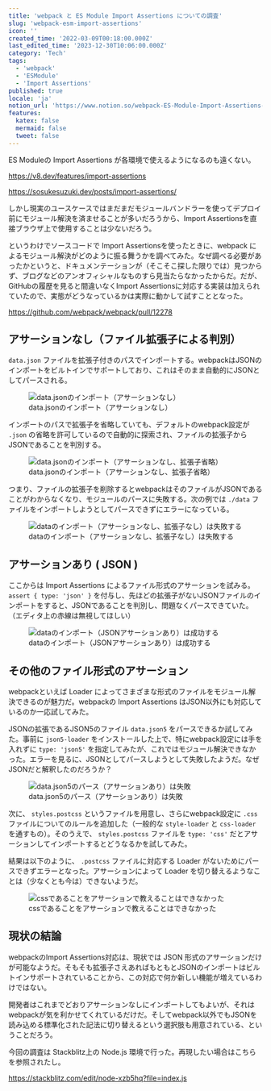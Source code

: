 ```yaml
---
title: 'webpack と ES Module Import Assertions についての調査'
slug: 'webpack-esm-import-assertions'
icon: ''
created_time: '2022-03-09T00:18:00.000Z'
last_edited_time: '2023-12-30T10:06:00.000Z'
category: 'Tech'
tags:
  - 'webpack'
  - 'ESModule'
  - 'Import Assertions'
published: true
locale: 'ja'
notion_url: 'https://www.notion.so/webpack-ES-Module-Import-Assertions-2d15afb885274cc48b6930a395588112'
features:
  katex: false
  mermaid: false
  tweet: false
---
```


ES Moduleの Import Assertions が各環境で使えるようになるのも遠くない。

https://v8.dev/features/import-assertions

https://sosukesuzuki.dev/posts/import-assertions/

しかし現実のユースケースではまだまだモジュールバンドラーを使ってデプロイ前にモジュール解決を済ませることが多いだろうから、Import Assertionsを直接ブラウザ上で使用することは少ないだろう。

というわけでソースコードで Import Assertionsを使ったときに、webpack によるモジュール解決がどのように振る舞うかを調べてみた。なぜ調べる必要があったかというと、ドキュメンテーションが（そこそこ探した限りでは）見つからず、ブログなどのアンオフィシャルなものすら見当たらなかったからだ。だが、GitHubの履歴を見ると間違いなくImport Assertionsに対応する実装は加えられていたので、実態がどうなっているかは実際に動かして試すこととなった。

https://github.com/webpack/webpack/pull/12278

## アサーションなし（ファイル拡張子による判別）

`data.json` ファイルを拡張子付きのパスでインポートする。webpackはJSONのインポートをビルトインでサポートしており、これはそのまま自動的にJSONとしてパースされる。

<figure>
  <img src="/images/webpack-esm-import-assertions/Untitled.png" alt="data.jsonのインポート（アサーションなし）">
  <figcaption>data.jsonのインポート（アサーションなし）</figcaption>
</figure>

インポートのパスで拡張子を省略していても、デフォルトのwebpack設定が `.json` の省略を許可しているので自動的に探索され、ファイルの拡張子からJSONであることを判別する。

<figure>
  <img src="/images/webpack-esm-import-assertions/Untitled.png" alt="data.jsonのインポート（アサーションなし、拡張子省略）">
  <figcaption>data.jsonのインポート（アサーションなし、拡張子省略）</figcaption>
</figure>

つまり、ファイルの拡張子を削除するとwebpackはそのファイルがJSONであることがわからなくなり、モジュールのパースに失敗する。次の例では `./data` ファイルをインポートしようとしてパースできずにエラーになっている。

<figure>
  <img src="/images/webpack-esm-import-assertions/Untitled.png" alt="dataのインポート（アサーションなし、拡張子なし）は失敗する">
  <figcaption>dataのインポート（アサーションなし、拡張子なし）は失敗する</figcaption>
</figure>

## アサーションあり ( JSON )

ここからは Import Assertions によるファイル形式のアサーションを試みる。 `assert { type: 'json' }` を付与し、先ほどの拡張子がないJSONファイルのインポートをすると、JSONであることを判別し、問題なくパースできていた。（エディタ上の赤線は無視してほしい）

<figure>
  <img src="/images/webpack-esm-import-assertions/Untitled.png" alt="dataのインポート（JSONアサーションあり）は成功する">
  <figcaption>dataのインポート（JSONアサーションあり）は成功する</figcaption>
</figure>

## その他のファイル形式のアサーション

webpackといえば Loader によってさまざまな形式のファイルをモジュール解決できるのが魅力だ。webpackの Import Assertions はJSON以外にも対応しているのか一応試してみた。

JSONの拡張であるJSON5のファイル `data.json5` をパースできるか試してみた。事前に `json5-loader` をインストールした上で、特にwebpack設定には手を入れずに `type: 'json5'` を指定してみたが、これではモジュール解決できなかった。エラーを見るに、JSONとしてパースしようとして失敗したようだ。なぜJSONだと解釈したのだろうか？

<figure>
  <img src="/images/webpack-esm-import-assertions/Untitled.png" alt="data.json5のパース（アサーションあり）は失敗">
  <figcaption>data.json5のパース（アサーションあり）は失敗</figcaption>
</figure>

次に、 `styles.postcss` というファイルを用意し、さらにwebpack設定に `.css` ファイルについてのルールを追加した（一般的な `style-loader` と `css-loader` を通すもの）。そのうえで、 `styles.postcss` ファイルを `type: 'css'` だとアサーションしてインポートするとどうなるかを試してみた。

結果は以下のように、 `.postcss` ファイルに対応する Loader がないためにパースできずエラーとなった。アサーションによって Loader を切り替えるようなことは（少なくとも今は）できないようだ。

<figure>
  <img src="/images/webpack-esm-import-assertions/Untitled.png" alt="cssであることをアサーションで教えることはできなかった">
  <figcaption>cssであることをアサーションで教えることはできなかった</figcaption>
</figure>

## 現状の結論

webpackのImport Assertions対応は、現状では JSON 形式のアサーションだけが可能なようだ。そもそも拡張子さえあればもともとJSONのインポートはビルトインサポートされていることから、この対応で何か新しい機能が増えているわけではない。

開発者はこれまでどおりアサーションなしにインポートしてもよいが、それはwebpackが気を利かせてくれているだけだ。そしてwebpack以外でもJSONを読み込める標準化された記法に切り替えるという選択肢も用意されている、ということだろう。

今回の調査は Stackblitz上の Node.js 環境で行った。再現したい場合はこちらを参照されたし。

https://stackblitz.com/edit/node-xzb5hq?file=index.js
